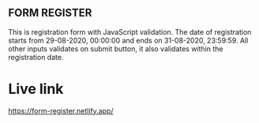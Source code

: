 ## FORM REGISTER

This is registration form with JavaScript validation. The date of registration starts from 29-08-2020, 00:00:00 and ends on 31-08-2020, 23:59:59. All other inputs validates on submit button, it also validates within the registration date.

# Live link

https://form-register.netlify.app/